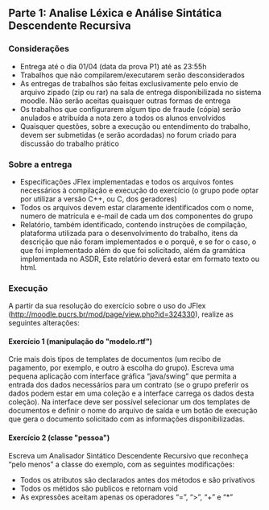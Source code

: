 ## Parte 1: Analise Léxica e Análise Sintática Descendente Recursiva

### Considerações

* Entrega até o dia 01/04 (data da prova P1) até as 23:55h
* Trabalhos que não compilarem/executarem serão desconsiderados
* As entregas de trabalhos são feitas exclusivamente pelo envio de arquivo zipado (zip ou rar) na sala de entrega disponibilizada no sistema moodle. Não serão aceitas quaisquer outras formas de entrega
* Os trabalhos que configurarem algum tipo de fraude (cópia) serão anulados e atribuída a nota zero a todos os alunos envolvidos
* Quaisquer questões, sobre a execução ou entendimento do trabalho, devem ser submetidas (e serão acordadas) no forum criado para discussão do trabalho prático

### Sobre a entrega

* Especificações JFlex implementadas e todos os arquivos fontes necessários à compilação e execução do exercício (o grupo pode optar por utilizar a versão C++, ou C, dos geradores)
* Todos os arquivos devem estar claramente identificados com o nome, numero de matrícula e e-mail de cada um dos componentes do grupo
* Relatório, também identificado, contendo instruções de compilação, plataforma utilizada para o desenvolvimento do trabalho, itens da descrição que não foram implementados e o porquê, e se for o caso, o que foi implementado além do que foi solicitado, além da gramática implementada no ASDR, Este relatório deverá estar em formato texto ou html.

### Execução

A partir da sua resolução do exercício sobre o uso do JFlex (http://moodle.pucrs.br/mod/page/view.php?id=324330), realize as seguintes alterações:

#### Exercício 1 (manipulação do "modelo.rtf")

Crie mais dois tipos de templates de documentos (um recibo de pagamento, por exemplo, e outro à escolha do grupo). Escreva uma pequena aplicação com interface gráfica “java/swing” que permita a entrada dos dados necessários para um contrato (se o grupo preferir os dados podem estar em uma coleção e a interface carrega os dados desta coleção). Na interface deve ser possível selecionar um dos templates de documentos e definir o nome do arquivo de saída e um botão de execução que gera o documento solicitado com as informações disponibilizadas.

#### Exercício 2 (classe "pessoa")

Escreva um Analisador Sintático Descendente Recursivo que reconheça “pelo menos” a classe do exemplo, com as seguintes modificações:

* Todos os atributos são declarados antes dos métodos e são privativos
* Todos os métidos são publicos e retornam void
* As expressões aceitam apenas os operadores “=”, “>”, “+” e “*”
